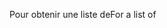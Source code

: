 <span data-ttu-id="cd19e-101">Pour obtenir une liste de</span><span class="sxs-lookup"><span data-stu-id="cd19e-101">For a list of</span></span>